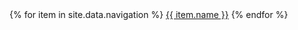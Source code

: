 <div class="buttons">
  {% for item in site.data.navigation %}
    <a href="{{ site.baseurl }}{{ item.link }}"
		{% if item.link=="/" %}class="btn btn-light"
		{% elsif page.url==item.link %}class="btn btn-secondary"
		{% else %}class="btn btn-primary"
		{% endif %}>{{ item.name }}</a>
  {% endfor %}
<br>

</div>
